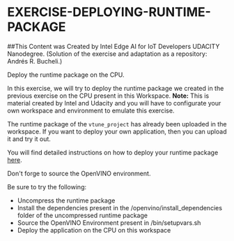 # EXERCISE-DEPLOYING-RUNTIME-PACKAGE

##This Content was Created by Intel Edge AI for IoT Developers UDACITY Nanodegree. (Solution of the exercise and adaptation as a repository: Andrés R. Bucheli.)

Deploy the runtime package on the CPU.

In this exercise, we will try to deploy the runtime package we created in the previous exercise on the CPU present in this Workspace. <strong>Note:</strong> This is material
created by Intel and Udacity and you will have to configurate your own workspace and environment to emulate this exercise.

The runtime package of the <code>vtune_project</code> has already been uploaded in the workspace. If you want to deploy your own application, then you can upload it and try it out.

You will find detailed instructions on how to deploy your runtime package [here](https://docs.openvinotoolkit.org/latest/_docs_install_guides_deployment_manager_tool.html).

Don't forge to source the OpenVINO environment.

Be sure to try the following:

* Uncompress the runtime package
* Install the dependencies present in the /openvino/install_dependencies folder of the uncompressed runtime package
* Source the OpenVINO Environment present in /bin/setupvars.sh
* Deploy the application on the CPU on this workspace
